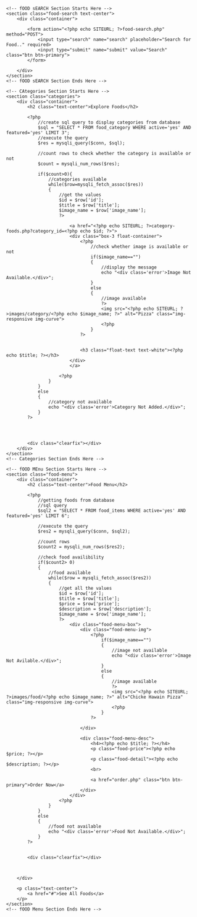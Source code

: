 <?php include('partials-front/menu.php') ?>


    <!-- fOOD sEARCH Section Starts Here -->
    <section class="food-search text-center">
        <div class="container">
            
            <form action="<?php echo SITEURL; ?>food-search.php" method="POST">
                <input type="search" name="search" placeholder="Search for Food.." required>
                <input type="submit" name="submit" value="Search" class="btn btn-primary">
            </form>

        </div>
    </section>
    <!-- fOOD sEARCH Section Ends Here -->

    <!-- CAtegories Section Starts Here -->
    <section class="categories">
        <div class="container">
            <h2 class="text-center">Explore Foods</h2>

            <?php
                //create sql query to display categories from database
                $sql = "SELECT * FROM food_category WHERE active='yes' AND featured='yes' LIMIT 3";
                //execute the query
                $res = mysqli_query($conn, $sql);

                //count rows to check whether the category is available or not
                $count = mysqli_num_rows($res);

                if($count>0){
                    //categories available
                    while($row=mysqli_fetch_assoc($res))
                    {
                        //get the values
                        $id = $row['id'];
                        $title = $row['title'];
                        $image_name = $row['image_name'];
                        ?>

                            <a href="<?php echo SITEURL; ?>category-foods.php?category_id=<?php echo $id; ?>">
                            <div class="box-3 float-container">
                                <?php
                                    //check whether image is available or not
                                    if($image_name=="")
                                    {
                                        //display the message
                                        echo "<div class='error'>Image Not Available.</div>";
                                    }
                                    else
                                    {
                                        //image available
                                        ?>
                                        <img src="<?php echo SITEURL; ?>images/category/<?php echo $image_name; ?>" alt="Pizza" class="img-responsive img-curve">
                                        <?php
                                    }
                                ?>
                                

                                <h3 class="float-text text-white"><?php echo $title; ?></h3>
                            </div>
                            </a>

                        <?php
                    }
                }
                else
                {
                    //category not available
                    echo "<div class='error'>Category Not Added.</div>";
                }
            ?>
            

            

            <div class="clearfix"></div>
        </div>
    </section>
    <!-- Categories Section Ends Here -->

    <!-- fOOD MEnu Section Starts Here -->
    <section class="food-menu">
        <div class="container">
            <h2 class="text-center">Food Menu</h2>

            <?php
                //getting foods from database
                //sql query
                $sql2 = "SELECT * FROM food_items WHERE active='yes' AND featured='yes' LIMIT 6";

                //execute the query
                $res2 = mysqli_query($conn, $sql2);

                //count rows
                $count2 = mysqli_num_rows($res2);

                //check food availibility
                if($count2> 0)
                {
                    //food available
                    while($row = mysqli_fetch_assoc($res2))
                    {
                        //get all the values
                        $id = $row['id'];
                        $title = $row['title'];
                        $price = $row['price'];
                        $description = $row['description'];
                        $image_name = $row['image_name'];
                        ?>
                            <div class="food-menu-box">
                                <div class="food-menu-img">
                                    <?php
                                        if($image_name=="")
                                        {
                                            //image not available
                                            echo "<div class='error'>Image Not Avilable.</div>";
                                        }
                                        else
                                        {
                                            //image available
                                            ?>
                                            <img src="<?php echo SITEURL; ?>images/food/<?php echo $image_name; ?>" alt="Chicke Hawain Pizza" class="img-responsive img-curve">
                                            <?php
                                        }
                                    ?>
                                    
                                </div>

                                <div class="food-menu-desc">
                                    <h4><?php echo $title; ?></h4>
                                    <p class="food-price"><?php echo $price; ?></p>
                                    <p class="food-detail"><?php echo $description; ?></p>
                                    <br>

                                    <a href="order.php" class="btn btn-primary">Order Now</a>
                                </div>
                            </div>
                        <?php
                    }
                }
                else
                {
                    //food not available
                    echo "<div class='error'>Food Not Available.</div>";
                }
            ?>


            <div class="clearfix"></div>

            

        </div>

        <p class="text-center">
            <a href="#">See All Foods</a>
        </p>
    </section>
    <!-- fOOD Menu Section Ends Here -->

<?php include('partials-front/footer.php') ?>